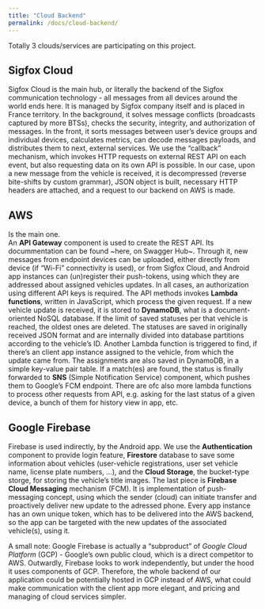 ```yaml
---
title: "Cloud Backend"
permalink: /docs/cloud-backend/
---
```


Totally 3 clouds/services are participating on this project. 

## Sigfox Cloud
Sigfox Cloud is the main hub, or literally the backend of the Sigfox communication technology - all messages from all devices around the world ends here. It is managed by Sigfox company itself and is placed in France territory. In the background, it solves message conflicts (broadcasts captured by more BTSs), checks the security, integrity, and authorization of messages. In the front, it sorts messages between user’s device groups and individual devices, calculates metrics, can decode messages payloads, and distributes them to next, external services. We use the “callback” mechanism, which invokes HTTP requests on external REST API on each event, but also requesting data on its own API is possible. 
In our case, upon a new message from the vehicle is received, it is decompressed (reverse bite-shifts by custom grammar), JSON object is built, necessary HTTP headers are attached, and a request to our backend on AWS is made.

## AWS
Is the main one.  
An **API Gateway** component is used to create the REST API. Its docummentation can be found ~here, on Swagger Hub~. Through it, new messages from endpoint devices can be uploaded, either directly from device (if “Wi-Fi” connectivity is used), or from Sigfox Cloud, and Android app instances can (un)register their push-tokens, using which they are addressed about assigned vehicles updates. In all cases, an authorization using different API keys is required. 
The API methods invokes **Lambda functions**, written in JavaScript, which process the given request. If a new vehicle update is received, it is stored to **DynamoDB**, what is a document-oriented NoSQL database. If the limit of saved statuses per that vehicle is reached, the oldest ones are deleted. The statuses are saved in originally received JSON format and are internally divided into database partitions according to the vehicle’s ID.
Another Lambda function is triggered to find, if there’s an client app instance assigned to the vehicle, from which the update came from. The assignments are also saved in DynamoDB, in a simple key-value pair table. If a match(es) are found, the status is finally forwarded to **SNS** (Simple Notification Service) component, which pushes them to Google’s FCM endpoint. 
There are ofc also more lambda functions to process other requests from API, e.g. asking for the last status of a given device, a bunch of them for history view in app, etc.

## Google Firebase
Firebase is used indirectly, by the Android app. We use the **Authentication** component to provide login feature, **Firestore** database to save some information about vehicles (user-vehicle registrations, user set vehicle name, license plate numbers, …), and the **Cloud Storage**, the bucket-type storge, for storing the vehicle’s title images. The last piece is **Firebase Cloud Messaging** mechanism (FCM). It is implementation of push-messaging concept, using which the sender (cloud) can initiate transfer and proactively deliver new update to the adressed phone. Every app instance has an own unique token, which has to be delivered into the AWS backend, so the app can be targeted with the new updates of the associated vehicle(s), using it.


A small note: 
Google Firebase is actually a “subproduct” of *Google Cloud Platform* (GCP) - Google’s own public cloud, which is a direct competitor to AWS. Outwardly, Firebase looks to work independently, but under the hood it uses components of GCP. Therefore, the whole backend of our application could be potentially hosted in GCP instead of AWS, what could make communication with the client app more elegant, and pricing and managing of cloud services simpler. 